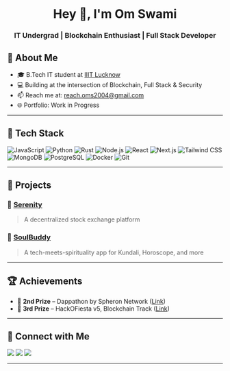 <!-- Banner -->
<h1 align="center">Hey 👋, I'm Om Swami</h1>
<h3 align="center">IT Undergrad | Blockchain Enthusiast | Full Stack Developer</h3>

## 🚀 About Me

- 🎓 B.Tech IT student at [IIIT Lucknow](https://iiitl.ac.in/)
- 💻 Building at the intersection of Blockchain, Full Stack & Security
- 📫 Reach me at: [reach.oms2004@gmail.com](mailto:reach.oms2004@gmail.com)
- 🌐 Portfolio: Work in Progress 

---

## 🧰 Tech Stack

![JavaScript](https://img.shields.io/badge/-JavaScript-black?style=flat-square&logo=javascript)
![Python](https://img.shields.io/badge/-Python-black?style=flat-square&logo=python)
![Rust](https://img.shields.io/badge/-Rust-black?style=flat-square&logo=rust)
![Node.js](https://img.shields.io/badge/-Node.js-black?style=flat-square&logo=node.js)
![React](https://img.shields.io/badge/-React-black?style=flat-square&logo=react)
![Next.js](https://img.shields.io/badge/-Next.js-black?style=flat-square&logo=next.js)
![Tailwind CSS](https://img.shields.io/badge/-TailwindCSS-black?style=flat-square&logo=tailwind-css)
![MongoDB](https://img.shields.io/badge/-MongoDB-black?style=flat-square&logo=mongodb)
![PostgreSQL](https://img.shields.io/badge/-PostgreSQL-black?style=flat-square&logo=postgresql)
![Docker](https://img.shields.io/badge/-Docker-black?style=flat-square&logo=docker)
![Git](https://img.shields.io/badge/-Git-black?style=flat-square&logo=git)

---

## 🌟 Projects

### 🔹 [Serenity](https://serenity.stepdev.tech)
> A decentralized stock exchange platform  

### 🔹 [SoulBuddy](https://soulbuddy.stepdev.tech)
> A tech-meets-spirituality app for Kundali, Horoscope, and more  

---

## 🏆 Achievements

- 🥈 **2nd Prize** – Dappathon by Spheron Network ([Link](https://x.com/SpheronFDN/status/1849789777307914494))
- 🥉 **3rd Prize** – HackOFiesta v5, Blockchain Track ([Link](https://x.com/hof_iiitl/status/1787000797693149411))

---

## 🔗 Connect with Me

<p align="left">
  <a href="https://www.linkedin.com/in/omswami2004/"><img src="https://img.shields.io/badge/-Om%20Swami-blue?style=flat-square&logo=Linkedin&logoColor=white&link=https://www.linkedin.com/in/omswami2004"/></a>
  <a href="https://github.com/MrImmortal09"><img src="https://img.shields.io/github/followers/MrImmortal09?label=GitHub&style=social" /></a>
  <a href="mailto:reach.oms2004@gmail.com"><img src="https://img.shields.io/badge/-reach.oms2004@gmail.com-D14836?style=flat-square&logo=Gmail&logoColor=white"/></a>
</p>

---
